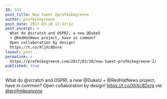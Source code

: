 ```yaml
---
ID: 333
post_title: New tweet @profmikegreene
author: profmikegreene
post_date: 2017-03-20 11:33:12
post_excerpt: >
  What do @scratch and OSPRI, a new @DukeU
  + @RedHatNews project, have in common?
  Open collaboration by design!
  https://t.co/XljXc8Dxre
layout: post
permalink: >
  https://profmikegreene.com/2017/03/20/new-tweet-profmikegreene-2/
published: true
---
```

What do @scratch and OSPRI, a new @DukeU + @RedHatNews project, have in common? Open collaboration by design! https://t.co/XljXc8Dxre
<cite>via <a href="https://twitter.com/profmikegreene/status/843863000750723072">@profmikegreene</a></cite>